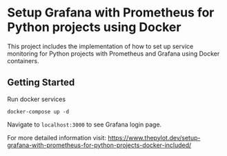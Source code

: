 # Setup Grafana with Prometheus for Python projects using Docker

This project includes the implementation of how to set up service monitoring for Python projects with Prometheus and Grafana using Docker containers.

## Getting Started

Run docker services

```
docker-compose up -d

```

Navigate to `localhost:3000` to see Grafana login page.

For more detailed information visit: https://www.thepylot.dev/setup-grafana-with-prometheus-for-python-projects-docker-included/
